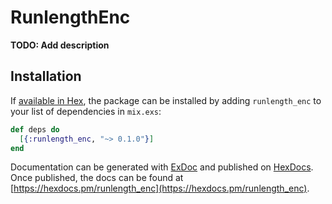 # RunlengthEnc

**TODO: Add description**

## Installation

If [available in Hex](https://hex.pm/docs/publish), the package can be installed
by adding `runlength_enc` to your list of dependencies in `mix.exs`:

```elixir
def deps do
  [{:runlength_enc, "~> 0.1.0"}]
end
```

Documentation can be generated with [ExDoc](https://github.com/elixir-lang/ex_doc)
and published on [HexDocs](https://hexdocs.pm). Once published, the docs can
be found at [https://hexdocs.pm/runlength_enc](https://hexdocs.pm/runlength_enc).

